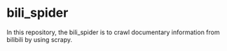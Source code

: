 # bili_spider
In this repository, the bili_spider is to crawl documentary information from bilibili by using scrapy.
